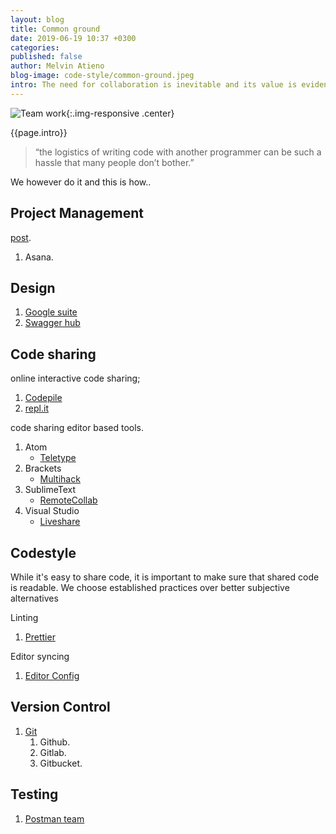 ```yaml
---
layout: blog
title: Common ground
date: 2019-06-19 10:37 +0300
categories: 
published: false
author: Melvin Atieno
blog-image: code-style/common-ground.jpeg
intro: The need for collaboration is inevitable and its value is evidenced by the existance of amaizing products developed by teams that successfully and objectively worked together towards a specific goal. Collaboration tools have  evolved over the years to make the process as easy and seamless as is possible. These tools have now made it possible to not only work as a team, but do it from anywhere at anytime.
---
```

![Team work](/assets/images/blog/{{page.blog-image}}){:.img-responsive .center}

{{page.intro}}
>“the logistics of writing code with another programmer can be such a hassle that many people don’t bother.”

We however do it and this is how..

## Project Management

[post](2019-01-25-agile-product-development.md).

1. Asana.

## Design

1. [Google suite](https://gsuite.google.com/)
2. [Swagger hub](https://swagger.io/tools/swaggerhub/api-collaboration/)


## Code sharing

online interactive code sharing;

1. [Codepile](https://www.codepile.net/home)
2. [repl.it](https://repl.it/)

code sharing editor based tools.

1. Atom
   - [Teletype](https://teletype.atom.io/)
2. Brackets
   - [Multihack](https://github.com/multihack/multihack-brackets)  
3. SublimeText
   - [Remote​Collab](https://packagecontrol.io/packages/RemoteCollab)
4. Visual Studio
   - [Liveshare](https://code.visualstudio.com/blogs/2017/11/15/live-share)

## Codestyle

While it's easy to share code, it is important to make sure that shared code is readable. We choose established practices over better subjective alternatives

Linting

1. [Prettier](https://prettier.io/)

Editor syncing

1. [Editor Config](https://editorconfig.org/)

## Version Control

1. [Git](https://git-scm.com/)
   1. Github.
   2. Gitlab.
   3. Gitbucket.

## Testing

1. [Postman team](https://learning.getpostman.com/docs/postman/team_library/setting_up_team_library/)

